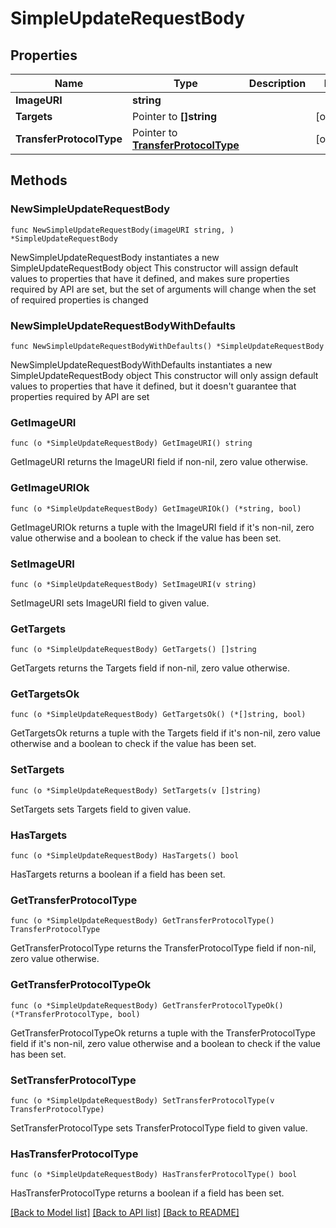 # SimpleUpdateRequestBody

## Properties

Name | Type | Description | Notes
------------ | ------------- | ------------- | -------------
**ImageURI** | **string** |  | 
**Targets** | Pointer to **[]string** |  | [optional] 
**TransferProtocolType** | Pointer to [**TransferProtocolType**](TransferProtocolType.md) |  | [optional] 

## Methods

### NewSimpleUpdateRequestBody

`func NewSimpleUpdateRequestBody(imageURI string, ) *SimpleUpdateRequestBody`

NewSimpleUpdateRequestBody instantiates a new SimpleUpdateRequestBody object
This constructor will assign default values to properties that have it defined,
and makes sure properties required by API are set, but the set of arguments
will change when the set of required properties is changed

### NewSimpleUpdateRequestBodyWithDefaults

`func NewSimpleUpdateRequestBodyWithDefaults() *SimpleUpdateRequestBody`

NewSimpleUpdateRequestBodyWithDefaults instantiates a new SimpleUpdateRequestBody object
This constructor will only assign default values to properties that have it defined,
but it doesn't guarantee that properties required by API are set

### GetImageURI

`func (o *SimpleUpdateRequestBody) GetImageURI() string`

GetImageURI returns the ImageURI field if non-nil, zero value otherwise.

### GetImageURIOk

`func (o *SimpleUpdateRequestBody) GetImageURIOk() (*string, bool)`

GetImageURIOk returns a tuple with the ImageURI field if it's non-nil, zero value otherwise
and a boolean to check if the value has been set.

### SetImageURI

`func (o *SimpleUpdateRequestBody) SetImageURI(v string)`

SetImageURI sets ImageURI field to given value.


### GetTargets

`func (o *SimpleUpdateRequestBody) GetTargets() []string`

GetTargets returns the Targets field if non-nil, zero value otherwise.

### GetTargetsOk

`func (o *SimpleUpdateRequestBody) GetTargetsOk() (*[]string, bool)`

GetTargetsOk returns a tuple with the Targets field if it's non-nil, zero value otherwise
and a boolean to check if the value has been set.

### SetTargets

`func (o *SimpleUpdateRequestBody) SetTargets(v []string)`

SetTargets sets Targets field to given value.

### HasTargets

`func (o *SimpleUpdateRequestBody) HasTargets() bool`

HasTargets returns a boolean if a field has been set.

### GetTransferProtocolType

`func (o *SimpleUpdateRequestBody) GetTransferProtocolType() TransferProtocolType`

GetTransferProtocolType returns the TransferProtocolType field if non-nil, zero value otherwise.

### GetTransferProtocolTypeOk

`func (o *SimpleUpdateRequestBody) GetTransferProtocolTypeOk() (*TransferProtocolType, bool)`

GetTransferProtocolTypeOk returns a tuple with the TransferProtocolType field if it's non-nil, zero value otherwise
and a boolean to check if the value has been set.

### SetTransferProtocolType

`func (o *SimpleUpdateRequestBody) SetTransferProtocolType(v TransferProtocolType)`

SetTransferProtocolType sets TransferProtocolType field to given value.

### HasTransferProtocolType

`func (o *SimpleUpdateRequestBody) HasTransferProtocolType() bool`

HasTransferProtocolType returns a boolean if a field has been set.


[[Back to Model list]](../README.md#documentation-for-models) [[Back to API list]](../README.md#documentation-for-api-endpoints) [[Back to README]](../README.md)


